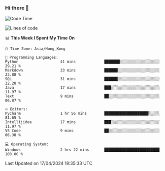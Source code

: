 ### Hi there 👋

<!--
**RoiexLee/RoiexLee** is a ✨ _special_ ✨ repository because its `README.md` (this file) appears on your GitHub profile.

Here are some ideas to get you started:

- 🔭 I’m currently working on ...
- 🌱 I’m currently learning ...
- 👯 I’m looking to collaborate on ...
- 🤔 I’m looking for help with ...
- 💬 Ask me about ...
- 📫 How to reach me: ...
- 😄 Pronouns: ...
- ⚡ Fun fact: ...
-->

<!--START_SECTION:waka-->
![Code Time](http://img.shields.io/badge/Code%20Time-489%20hrs%2014%20mins-blue)

![Lines of code](https://img.shields.io/badge/From%20Hello%20World%20I%27ve%20Written-37.3%20thousand%20lines%20of%20code-blue)

📊 **This Week I Spent My Time On** 

```text
🕑︎ Time Zone: Asia/Hong_Kong

💬 Programming Languages: 
Python                   41 mins             ███████░░░░░░░░░░░░░░░░░░   29.21 % 
Markdown                 33 mins             ██████░░░░░░░░░░░░░░░░░░░   23.88 % 
SQL                      31 mins             ██████░░░░░░░░░░░░░░░░░░░   22.28 % 
Java                     17 mins             ███░░░░░░░░░░░░░░░░░░░░░░   11.97 % 
Text                     9 mins              ██░░░░░░░░░░░░░░░░░░░░░░░   06.87 % 

🔥 Editors: 
PyCharm                  1 hr 56 mins        ████████████████████░░░░░   81.65 % 
Intellijidea             17 mins             ███░░░░░░░░░░░░░░░░░░░░░░   11.97 % 
VS Code                  9 mins              ██░░░░░░░░░░░░░░░░░░░░░░░   06.38 % 

💻 Operating System: 
Windows                  2 hrs 22 mins       █████████████████████████   100.00 % 
```


 Last Updated on 17/04/2024 18:35:33 UTC
<!--END_SECTION:waka-->
